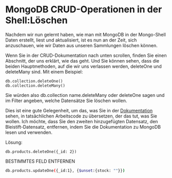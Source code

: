 # MongoDB CRUD-Operationen in der Shell:Löschen

Nachdem wir nun gelernt haben, wie man mit MongoDB in der Mongo-Shell Daten erstellt, liest und aktualisiert, ist es nun an der Zeit, sich anzuschauen, wie wir Daten aus unseren Sammlungen löschen können.

Wenn Sie in der CRUD-Dokumentation nach unten scrollen, finden Sie einen Abschnitt, der uns erklärt, wie das geht. Und Sie können sehen, dass die beiden Hauptmethoden, auf die wir uns verlassen werden, deleteOne und deleteMany sind. Mit einem Beispiel:

```
db.collection.deleteOne()
db.collection.deleteMany()
```

Sie würden also db.collection name.deleteMany oder deleteOne sagen und im Filter angeben, welche Datensätze Sie löschen wollen.

Dies ist eine gute Gelegenheit, um das, was Sie in der [Dokumentation](https://www.mongodb.com/docs/manual/crud/) sehen, in tatsächlichen Arbeitscode zu übersetzen, der das tut, was Sie wollen. Ich möchte, dass Sie den zweiten hinzugefügten Datensatz, den Bleistift-Datensatz, entfernen, indem Sie die Dokumentation zu MongoDB lesen und verwenden.



Lösung:

```
db.products.deleteOne({_id: 2})
```

BESTIMMTES FELD ENTFERNEN

```bash
db.products.updateOne({_id:1}, {$unset:{stock: ""}})
```
